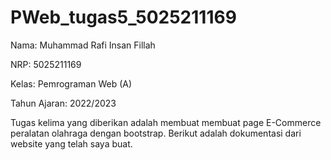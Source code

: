 # PWeb_tugas5_5025211169

Nama: Muhammad Rafi Insan Fillah

NRP: 5025211169

Kelas: Pemrograman Web (A)

Tahun Ajaran: 2022/2023

Tugas kelima yang diberikan adalah membuat membuat page E-Commerce peralatan olahraga dengan bootstrap. Berikut adalah dokumentasi dari website yang telah saya buat.
